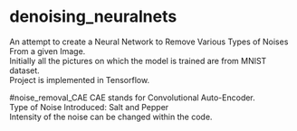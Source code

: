 # denoising_neuralnets
An attempt to create a Neural Network to Remove Various Types of Noises From a given Image.  
Initially all the pictures on which the model is trained are from MNIST dataset.  
Project is implemented in Tensorflow.  


#noise_removal_CAE
CAE stands for Convolutional Auto-Encoder.   
Type of Noise Introduced: Salt and Pepper  
Intensity of the noise can be changed within the code.  
